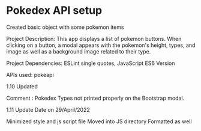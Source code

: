 # Pokedex API setup 

Created basic object with some pokemon items

Project Description: This app displays a list of pokemon buttons. When clicking on a button, a modal appears with the pokemon's height, types, and image as well as a background image related to their type.

Project Dependencies: ESLint single quotes, JavaScript ES6 Version

APIs used: pokeapi

1.10 Updated

Comment : Pokedex Types not printed properly on the Bootstrap modal. 

1.11 Update
Date on 29/April/2022

Minimized style and js script file
Moved into JS directory
Formatted as well 


